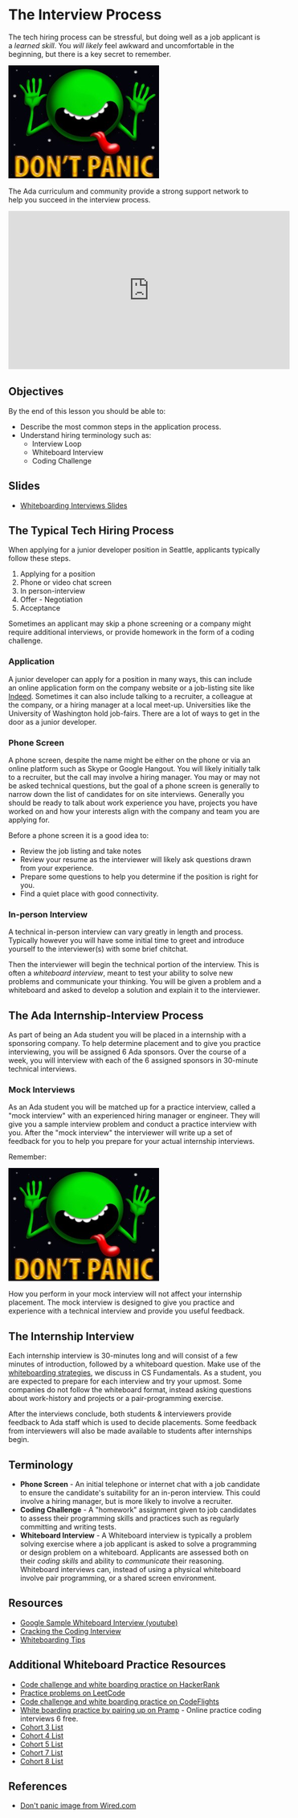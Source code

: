 # The Interview Process

The tech hiring process can be stressful, but doing well as a job applicant is a _learned skill_.  You _will likely_ feel awkward and uncomfortable in the beginning, but there is a key secret to remember.

![don't panic](images/dontpanic.jpg)

The Ada curriculum and community provide a strong support network to help you succeed in the interview process.

<iframe width="560" height="315" src="https://www.youtube.com/embed/XKu_SEDAykw" frameborder="0" allow="accelerometer; autoplay; clipboard-write; encrypted-media; gyroscope; picture-in-picture" allowfullscreen></iframe>

## Objectives

By the end of this lesson you should be able to:

- Describe the most common steps in the application process.
- Understand hiring terminology such as:
  - Interview Loop
  - Whiteboard Interview
  - Coding Challenge
  
## Slides

- [Whiteboarding Interviews Slides](https://docs.google.com/presentation/d/1cc6sePkEsksLNW0eFl3HfuPvo3bzJqC4XIzjjc811so/edit)

## The Typical Tech Hiring Process

When applying for a junior developer position in Seattle, applicants typically follow these steps.

1. Applying for a position
1. Phone or video chat screen
1. In person-interview
1. Offer - Negotiation
1. Acceptance

Sometimes an applicant may skip a phone screening or a company might require additional interviews, or provide homework in the form of a coding challenge.

### Application

A junior developer can apply for a position in many ways, this can include an online application form on the company website or a job-listing site like [Indeed](https://www.indeed.com/q-Apply-jobs.html).  Sometimes it can also include talking to a recruiter, a colleague at the company, or a hiring manager at a local meet-up.  Universities like the University of Washington hold job-fairs.  There are a lot of ways to get in the door as a junior developer.

### Phone Screen

A phone screen, despite the name might be either on the phone or via an online platform such as Skype or Google Hangout.  You will likely initially talk to a recruiter, but the call may involve a hiring manager.  You may or may not be asked technical questions, but the goal of a phone screen is generally to narrow down the list of candidates for on site interviews.  Generally you should be ready to talk about work experience you have, projects you have worked on and how your interests align with the company and team you are applying for.  

Before a phone screen it is a good idea to:

- Review the job listing and take notes
- Review your resume as the interviewer will likely ask questions drawn from your experience.
- Prepare some questions to help you determine if the position is right for you.
- Find a quiet place with good connectivity.

### In-person Interview

A technical in-person interview can vary greatly in length and process.  Typically however you will have some initial time to greet and introduce yourself to the interviewer(s) with some brief chitchat.  

Then the interviewer will begin the technical portion of the interview.  This is often a _whiteboard interview_, meant to test your ability to solve new problems and communicate your thinking.  You will be given a problem and a whiteboard and asked to develop a solution and explain it to the interviewer.  


## The Ada Internship-Interview Process

As part of being an Ada student you will be placed in a internship with a sponsoring company.  To help determine placement and to give you practice interviewing, you will be assigned 6 Ada sponsors.  Over the course of a week, you will interview with each of the 6 assigned sponsors in 30-minute technical interviews.

### Mock Interviews

As an Ada student you will be matched up for a practice interview, called a "mock interview" with an experienced hiring manager or engineer.  They will give you a sample interview problem and conduct a practice interview with you.  After the "mock interview" the interviewer will write up a set of feedback for you to help you prepare for your actual internship interviews.

Remember:  

![don't panic](images/dontpanic.jpg)

How you perform in your mock interview will not affect your internship placement.  The mock interview is designed to give you practice and experience with a technical interview and provide you useful feedback.

## The Internship Interview

Each internship interview is 30-minutes long and will consist of a few minutes of introduction, followed by a whiteboard question.  Make use of the [whiteboarding strategies](Whiteboarding-Tips.md#3-practice), we discuss in CS Fundamentals.  As a student, you are expected to prepare for each interview and try your upmost.  Some companies do not follow the whiteboard format, instead asking questions about work-history and projects or a pair-programming exercise.  

After the interviews conclude, both students & interviewers provide feedback to Ada staff which is used to decide placements.  Some feedback from interviewers will also be made available to students after internships begin.

## Terminology

- **Phone Screen** - An initial telephone or internet chat with a job candidate to ensure the candidate's suitability for an in-peron interview.  This could involve a hiring manager, but is more likely to involve a recruiter.
- **Coding Challenge** - A "homework" assignment given to job candidates to assess their programming skills and practices such as regularly committing and writing tests.
- **Whiteboard Interview** - A Whiteboard interview is typically a problem solving exercise where a job applicant is asked to solve a programming or design problem on a whiteboard.  Applicants are assessed both on their _coding skills_ and ability to _communicate_ their reasoning.  Whiteboard interviews can, instead of using a physical whiteboard involve pair programming, or a shared screen environment. 

## Resources

- [Google Sample Whiteboard Interview (youtube)](https://youtu.be/XKu_SEDAykw)
- [Cracking the Coding Interview](http://www.crackingthecodinginterview.com/contents.html)
- [Whiteboarding Tips](Whiteboarding-Tips.md)

## Additional Whiteboard Practice Resources
- [Code challenge and white boarding practice on HackerRank](https://www.hackerrank.com/)
- [Practice problems on LeetCode](https://leetcode.com/)
- [Code challenge and white boarding practice on CodeFlights](https://codefights.com/)
- [White boarding practice by pairing up on Pramp](https://www.pramp.com/) - Online practice coding interviews 6 free.
- [Cohort 3 List](https://docs.google.com/spreadsheets/d/1t-kN_dFZp2OJQJI9yJW8JrS1c_aK-Hi6k9DWP1bw_40/edit?ts=56a027f7#gid=570475651)
- [Cohort 4 List](https://docs.google.com/spreadsheets/d/1pnWSQHcvV8rQ1R-e_D7uTO-YF3cfCmrK6SteoiWwTzM/edit?usp=sharing)
- [Cohort 5 List](https://docs.google.com/spreadsheets/d/1nBLF_YGHmkqP6xb6QfJKrOBtqa2ZA0YpuRltI1wU_bE/edit#gid=0)
- [Cohort 7 List](https://docs.google.com/spreadsheets/d/1ZJ_gL2oidqdYzgL5lk0Ew-KyFm_yK5J8SZmD-sW-G0U/edit?usp=sharing)
- [Cohort 8 List](https://docs.google.com/spreadsheets/d/1fEDgUvF3e7VVVzlkrV2X6_5nqFA7_34B7FdWsZUDxZc/edit?usp=sharing)


## References

- [Don't panic image from Wired.com](https://www.wired.com/2009/05/dont-panic-its-towel-day/)
